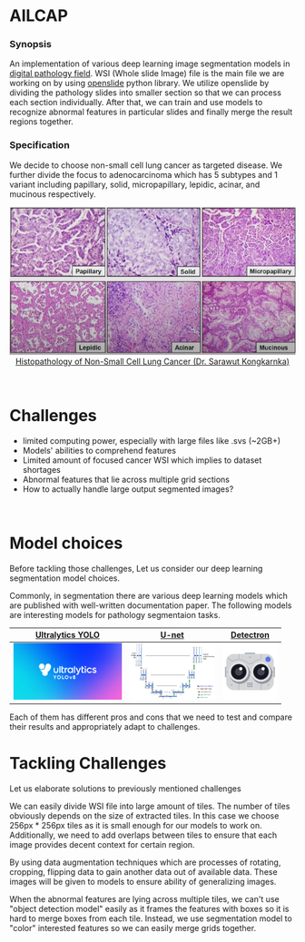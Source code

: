 
# AILCAP 

### Synopsis
 An implementation of various deep learning image segmentation models in [digital pathology field](https://en.wikipedia.org/wiki/Digital_pathology). WSI (Whole slide Image) file is the main file we are working on by using [openslide](https://openslide.org/api/python/) python library. We utilize openslide by dividing the pathology slides into smaller section so that we can process each section individually. After that, we can train and use models to recognize abnormal features in particular slides and finally merge the result regions together.

### Specification
 We decide to choose non-small cell lung cancer as targeted disease. We further divide the focus to adenocarcinoma which has 5 subtypes and 1 variant including papillary, solid, micropapillary, lepidic, acinar, and mucinous respectively.

<p align="center">
  <img src="./etc/images/adenocarcinoma_subtypes_variant.png" alt="Adenorcarcinoma and it's subtypes and variant" />
  <br>
  <a href="https://www.youtube.com/watch?v=-vtFloUyYpE">Histopathology of Non-Small Cell Lung Cancer (Dr. Sarawut Kongkarnka)
</a>
</p>

<br>

# Challenges
- limited computing power, especially with large files like .svs (~2GB+)
- Models' abilities to comprehend features
- Limited amount of focused cancer WSI which implies to dataset shortages
- Abnormal features that lie across multiple grid sections
- How to actually handle large output segmented images?

<br>

# Model choices
Before tackling those challenges, Let us consider our deep learning segmentation model choices. <br>

Commonly, in segmentation there are various deep learning models which are published with well-written documentation paper. The following models are interesting models for pathology segmentaion tasks.

<div align="center">

[Ultralytics YOLO](https://docs.ultralytics.com/)|  [U-net](https://arxiv.org/pdf/1505.04597) | [Detectron](https://github.com/facebookresearch/detectron2)
:----------:|:------:|:------------:|
<img src="./etc/images/ultralytics_yolov8.jpg" height="100"> | <img src="./etc/images/u-net-architecture.png" height="100"> | <img src="./etc/images/detectron2.png" height="100">

</div>

Each of them has different pros and cons that we need to test and compare their results and appropriately adapt to challenges.

# Tackling Challenges
Let us elaborate solutions to previously mentioned challenges 

We can easily divide WSI file into large amount of tiles. The number of tiles obviously depends on the size of extracted tiles. In this case we choose 256px * 256px tiles as it is small enough for our models to work on. Additionally, we need to add overlaps between tiles to ensure that each image provides decent context for certain region.

By using data augmentation techniques which are processes of rotating, cropping, flipping data to gain another data out of available data. These images will be given to models to ensure ability of generalizing images.

When the abnormal features are lying across multiple tiles, we can't use "object detection model" easily as it frames the features with boxes so it is hard to merge boxes from each tile. Instead, we use segmentation model to "color" interested features so we can easily merge grids together.
